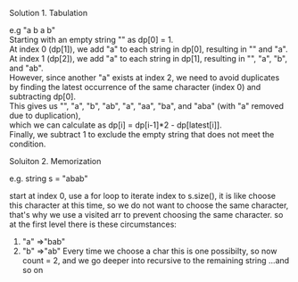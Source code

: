 Solution 1. Tabulation  

e.g "a b a b"    
Starting with an empty string "" as dp[0] = 1.  
At index 0 (dp[1]), we add "a" to each string in dp[0], resulting in "" and "a".   
At index 1 (dp[2]), we add "a" to each string in dp[1], resulting in "", "a", "b", and "ab".    
However, since another "a" exists at index 2, we need to avoid duplicates by finding the latest occurrence of the same character (index 0) and subtracting dp[0].  
This gives us "", "a", "b", "ab", "a", "aa", "ba", and "aba" (with "a" removed due to duplication),   
which we can calculate as dp[i] = dp[i-1]*2 - dp[latest[i]].   
Finally, we subtract 1 to exclude the empty string that does not meet the condition.  



Soluiton 2. Memorization

e.g. string s = "abab"

start at index 0, use a for loop to iterate index to s.size(),
it is like choose this character at this time, so we do not want to choose the same character,
that's why we use a visited arr to prevent choosing the same character.
so at the first level there is these circumstances:
1. "a" =>"bab"
3. "b" =>"ab"
Every time we choose a char this is one possibilty, so now count = 2, and we go deeper into recursive to the remaining string
...and so on

